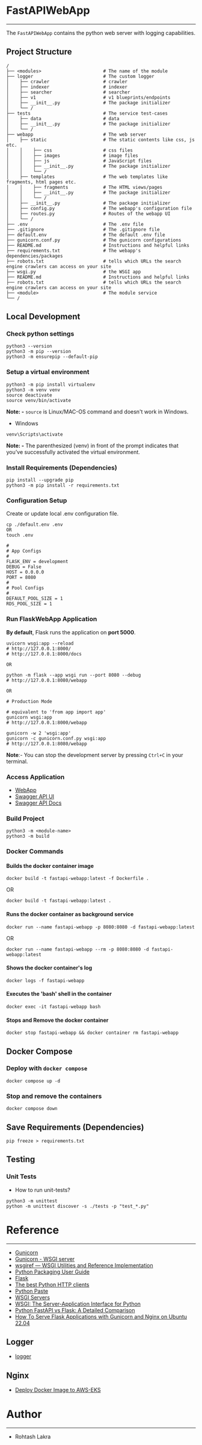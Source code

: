 # FastAPIWebApp

---

The ```FastAPIWebApp``` contains the python web server with logging capabilities.


## Project Structure
```
/
├── <modules>                       # The name of the module
├── logger                          # The custom logger
│    ├── crawler                    # crawler
│    ├── indexer                    # indexer
│    ├── searcher                   # searcher
│    ├── v1                         # v1 blueprints/endpoints
│    ├── __init__.py                # The package initializer
│    └── /
├── tests                           # The service test-cases
│    ├── data                       # data
│    ├── __init__.py                # The package initializer
│    └── /
├── webapp                          # The web server
│    ├── static                     # The static contents like css, js etc.
│    │    ├── css                   # css files
│    │    ├── images                # image files
│    │    ├── js                    # JavaScript files
│    │    ├── __init__.py           # The package initializer
│    │    └── /
│    ├── templates                  # The web templates like fragments, html pages etc.
│    │    ├── fragments             # The HTML views/pages
│    │    ├── __init__.py           # The package initializer
│    │    └── /
│    ├── __init__.py                # The package initializer
│    ├── config.py                  # The webapp's configuration file
│    ├── routes.py                  # Routes of the webapp UI
│    └── /
├── .env                            # The .env file
├── .gitignore                      # The .gitignore file
├── default.env                     # The default .env file
├── gunicorn.conf.py                # The gunicorn configurations
├── README.md                       # Instructions and helpful links
├── requirements.txt                # The webapp's dependencies/packages
├── robots.txt                      # tells which URLs the search engine crawlers can access on your site
├── wsgi.py                         # the WSGI app
├── README.md                       # Instructions and helpful links
├── robots.txt                      # tells which URLs the search engine crawlers can access on your site
├── <module>                        # The module service
└── /
```

## Local Development

### Check python settings
```shell
python3 --version
python3 -m pip --version
python3 -m ensurepip --default-pip
```

### Setup a virtual environment

```
python3 -m pip install virtualenv
python3 -m venv venv
source deactivate
source venv/bin/activate
```

**Note: -**
```source``` is Linux/MAC-OS command and doesn't work in Windows.

- Windows
```shell
venv\Scripts\activate
```

**Note: -**
The parenthesized (venv) in front of the prompt indicates that you’ve successfully activated the virtual environment.


### Install Requirements (Dependencies)

```
pip install --upgrade pip
python3 -m pip install -r requirements.txt
```

### Configuration Setup

Create or update local .env configuration file.

```shell
cp ./default.env .env
OR
touch .env

#
# App Configs
#
FLASK_ENV = development
DEBUG = False
HOST = 0.0.0.0
PORT = 8080
#
# Pool Configs
#
DEFAULT_POOL_SIZE = 1
RDS_POOL_SIZE = 1
```


### Run FlaskWebApp Application

**By default**, Flask runs the application on **port 5000**.


```shell
uvicorn wsgi:app --reload
# http://127.0.0.1:8000/
# http://127.0.0.1:8000/docs

OR

python -m flask --app wsgi run --port 8080 --debug
# http://127.0.0.1:8080/webapp

OR

# Production Mode

# equivalent to 'from app import app'
gunicorn wsgi:app
# http://127.0.0.1:8000/webapp

gunicorn -w 2 'wsgi:app'
gunicorn -c gunicorn.conf.py wsgi:app
# http://127.0.0.1:8080/webapp
```

**Note**:- You can stop the development server by pressing ```Ctrl+C``` in your terminal.

### Access Application

- [WebApp](http://127.0.0.1:8080)
- [Swagger API UI](http://127.0.0.1:8080/docs)
- [Swagger API Docs](http://127.0.0.1:8080/redoc)


### Build Project
```shell
python3 -m <module-name>
python3 -m build
```


### Docker Commands

#### Builds the docker container image
```shell
docker build -t fastapi-webapp:latest -f Dockerfile .
```
OR
```shell
docker build -t fastapi-webapp:latest .
```

#### Runs the docker container as background service
```shell
docker run --name fastapi-webapp -p 8080:8080 -d fastapi-webapp:latest
```
OR
```shell
docker run --name fastapi-webapp --rm -p 8080:8080 -d fastapi-webapp:latest
```

#### Shows the docker container's log
```shell
docker logs -f fastapi-webapp
```

#### Executes the 'bash' shell in the container
```shell
docker exec -it fastapi-webapp bash
```

#### Stops and Remove the docker container

```shell
docker stop fastapi-webapp && docker container rm fastapi-webapp
```


## Docker Compose

### Deploy with ```docker compose```
```shell
docker compose up -d
```

### Stop and remove the containers
```shell
docker compose down
```


## Save Requirements (Dependencies)
```shell
pip freeze > requirements.txt
```


## Testing

### Unit Tests

- How to run unit-tests?

```shell
python3 -m unittest
python -m unittest discover -s ./tests -p "test_*.py"
```



# Reference

---

- [Gunicorn](https://flask.palletsprojects.com/en/3.0.x/deploying/gunicorn/)
- [Gunicorn - WSGI server](https://docs.gunicorn.org/en/latest/index.html)
- [wsgiref — WSGI Utilities and Reference Implementation](https://docs.python.org/3/library/wsgiref.html)
- [Python Packaging User Guide](https://packaging.python.org/en/latest/)
- [Flask](https://flask.palletsprojects.com/en/3.0.x/)
- [The best Python HTTP clients](https://www.scrapingbee.com/blog/best-python-http-clients/)
- [Python Paste](https://pythonpaste.readthedocs.io/en/latest/index.html)
- [WSGI Servers](https://www.fullstackpython.com/wsgi-servers.html)
- [WSGI: The Server-Application Interface for Python](https://www.toptal.com/python/pythons-wsgi-server-application-interface)
- [Python FastAPI vs Flask: A Detailed Comparison](https://www.turing.com/kb/fastapi-vs-flask-a-detailed-comparison)
- [How To Serve Flask Applications with Gunicorn and Nginx on Ubuntu 22.04](https://www.digitalocean.com/community/tutorials/how-to-serve-flask-applications-with-gunicorn-and-nginx-on-ubuntu-22-04)

## Logger
- [logger](https://replit.com/@pgorecki/request-logger?v=1#main.py)

## Nginx
- [Deploy Docker Image to AWS-EKS](https://medium.com/@sejalmaniyar9/deploying-a-docker-image-to-aws-eks-504f4fec6fee)


# Author

---

- Rohtash Lakra
